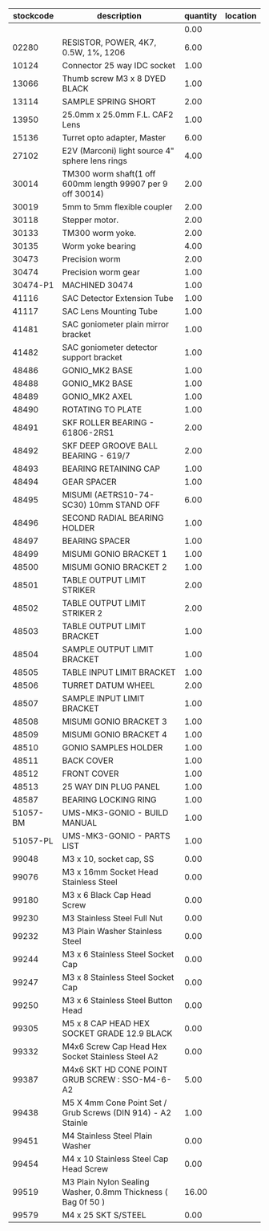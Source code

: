 |stockcode|description|quantity|location|
|---------|-----------|--------|--------|
| | |0.00| |
|02280|RESISTOR, POWER, 4K7, 0.5W, 1%, 1206|6.00||
|10124|Connector 25 way IDC socket|1.00||
|13066|Thumb screw M3 x 8 DYED BLACK|1.00||
|13114|SAMPLE SPRING SHORT|2.00||
|13950|25.0mm x 25.0mm F.L. CAF2 Lens|1.00||
|15136|Turret opto adapter, Master|6.00||
|27102|E2V (Marconi) light source 4" sphere lens rings|4.00||
|30014|TM300 worm shaft(1 off 600mm length 99907 per 9 off 30014)|2.00||
|30019|5mm to 5mm flexible coupler|2.00||
|30118|Stepper motor.|2.00||
|30133|TM300 worm yoke.|2.00||
|30135|Worm yoke bearing|4.00||
|30473|Precision worm|2.00||
|30474|Precision worm gear|1.00||
|30474-P1|MACHINED 30474|1.00||
|41116|SAC Detector Extension Tube|1.00||
|41117|SAC Lens Mounting Tube|1.00||
|41481|SAC goniometer plain mirror bracket|1.00||
|41482|SAC goniometer detector support bracket|1.00||
|48486|GONIO_MK2 BASE|1.00||
|48488|GONIO_MK2 BASE|1.00||
|48489|GONIO_MK2 AXEL|1.00||
|48490|ROTATING TO PLATE|1.00||
|48491|SKF ROLLER BEARING - 61806-2RS1|2.00||
|48492|SKF DEEP GROOVE BALL BEARING - 619/7|2.00||
|48493|BEARING RETAINING CAP|1.00||
|48494|GEAR SPACER|1.00||
|48495|MISUMI (AETRS10-74-SC30) 10mm STAND OFF|6.00||
|48496|SECOND RADIAL BEARING HOLDER|1.00||
|48497|BEARING SPACER|1.00||
|48499|MISUMI GONIO BRACKET 1|1.00||
|48500|MISUMI GONIO BRACKET 2|1.00||
|48501|TABLE OUTPUT LIMIT STRIKER|2.00||
|48502|TABLE OUTPUT LIMIT STRIKER 2|2.00||
|48503|TABLE OUTPUT LIMIT BRACKET|1.00||
|48504|SAMPLE OUTPUT LIMIT BRACKET|1.00||
|48505|TABLE INPUT LIMIT BRACKET|1.00||
|48506|TURRET DATUM WHEEL|2.00||
|48507|SAMPLE INPUT LIMIT BRACKET|1.00||
|48508|MISUMI GONIO BRACKET 3|1.00||
|48509|MISUMI GONIO BRACKET 4|1.00||
|48510|GONIO SAMPLES HOLDER|1.00||
|48511|BACK COVER|1.00||
|48512|FRONT COVER|1.00||
|48513|25 WAY DIN PLUG PANEL|1.00||
|48587|BEARING LOCKING RING|1.00||
|51057-BM|UMS-MK3-GONIO - BUILD MANUAL|1.00||
|51057-PL|UMS-MK3-GONIO - PARTS LIST|1.00||
|99048|M3 x 10, socket cap, SS|0.00||
|99076|M3 x 16mm Socket Head Stainless Steel|0.00||
|99180|M3 x 6 Black Cap Head Screw|0.00||
|99230|M3 Stainless Steel Full Nut|0.00||
|99232|M3 Plain Washer Stainless Steel|0.00||
|99244|M3 x 6 Stainless Steel Socket Cap|0.00||
|99247|M3 x 8 Stainless Steel Socket Cap|0.00||
|99250|M3 x 6 Stainless Steel Button Head|0.00||
|99305|M5 x 8 CAP HEAD HEX SOCKET GRADE 12.9 BLACK|0.00||
|99332|M4x6 Screw Cap Head Hex Socket Stainless Steel A2|0.00||
|99387|M4x6 SKT HD CONE POINT GRUB SCREW : SSO-M4-6-A2|5.00||
|99438|M5 X 4mm Cone Point Set / Grub Screws (DIN 914) - A2 Stainle|1.00||
|99451|M4 Stainless Steel Plain Washer|0.00||
|99454|M4 x 10 Stainless Steel Cap Head Screw|0.00||
|99519|M3 Plain Nylon Sealing Washer, 0.8mm Thickness ( Bag 0f 50 )|16.00||
|99579|M4 x 25  SKT S/STEEL|0.00||
